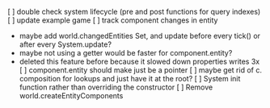 [ ] double check system lifecycle (pre and post functions for query indexes)
[ ] update example game
[ ] track component changes in entity
  - maybe add world.changedEntities Set, and update before every tick() or after every System.update?
  - maybe not using a getter would be faster for component.entity?
  - deleted this feature before because it slowed down properties writes 3x
[ ] component.entity should make just be a pointer
[ ] maybe get rid of c. composition for lookups and just have it at the root?
[ ] System init function rather than overriding the constructor
[ ] Remove world.createEntityComponents
